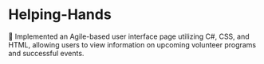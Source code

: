 # Helping-Hands

	Implemented an Agile-based user interface page utilizing C#, CSS, and HTML, allowing users to view information on upcoming volunteer programs and successful events.
